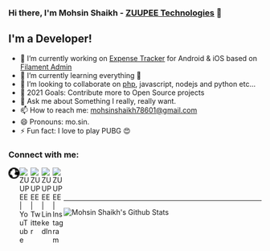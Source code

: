 ### Hi there, I'm Mohsin Shaikh - [ZUUPEE Technologies][website] 👋

## I'm a Developer!

- 🔭 I’m currently working on [Expense Tracker](https://github.com/mohsin-shaikh/expense-tracker) for Android & iOS based on [Filament Admin](https://github.com/laravel-filament/filament)
- 🌱 I’m currently learning everything 🤣
- 👯 I’m looking to collaborate on [php](https://www.php.net/), javascript, nodejs and python etc...
- 🥅 2021 Goals: Contribute more to Open Source projects
- 💬 Ask me about Something I really, really want.
- 📫 How to reach me: mohsinshaikh78601@gmail.com
- 😄 Pronouns: mo.sin.
- ⚡ Fun fact: I love to play PUBG 😍

### Connect with me:

[<img align="left" alt="ZUUPEE.com" width="22px" src="https://raw.githubusercontent.com/iconic/open-iconic/master/svg/globe.svg" />][website]
[<img align="left" alt="ZUUPEE | YouTube" width="22px" src="https://cdn.jsdelivr.net/npm/simple-icons@v3/icons/youtube.svg" />][youtube]
[<img align="left" alt="ZUUPEE | Twitter" width="22px" src="https://cdn.jsdelivr.net/npm/simple-icons@v3/icons/twitter.svg" />][twitter]
[<img align="left" alt="ZUUPEE | LinkedIn" width="22px" src="https://cdn.jsdelivr.net/npm/simple-icons@v3/icons/linkedin.svg" />][linkedin]
[<img align="left" alt="ZUUPEE | Instagram" width="22px" src="https://cdn.jsdelivr.net/npm/simple-icons@v3/icons/instagram.svg" />][instagram]

<br />

[comment]: <> (### Languages and Tools:)

[comment]: <> ([<img align="left" alt="Visual Studio Code" width="26px" src="https://raw.githubusercontent.com/github/explore/80688e429a7d4ef2fca1e82350fe8e3517d3494d/topics/visual-studio-code/visual-studio-code.png" />][webdevplaylist])
[comment]: <> ([<img align="left" alt="HTML5" width="26px" src="https://raw.githubusercontent.com/github/explore/80688e429a7d4ef2fca1e82350fe8e3517d3494d/topics/html/html.png" />][webdevplaylist])
[comment]: <> ([<img align="left" alt="CSS3" width="26px" src="https://raw.githubusercontent.com/github/explore/80688e429a7d4ef2fca1e82350fe8e3517d3494d/topics/css/css.png" />][cssplaylist])
[comment]: <> ([<img align="left" alt="Sass" width="26px" src="https://raw.githubusercontent.com/github/explore/80688e429a7d4ef2fca1e82350fe8e3517d3494d/topics/sass/sass.png" />][cssplaylist])
[comment]: <> ([<img align="left" alt="JavaScript" width="26px" src="https://raw.githubusercontent.com/github/explore/80688e429a7d4ef2fca1e82350fe8e3517d3494d/topics/javascript/javascript.png" />][jsplaylist])
[comment]: <> ([<img align="left" alt="React" width="26px" src="https://raw.githubusercontent.com/github/explore/80688e429a7d4ef2fca1e82350fe8e3517d3494d/topics/react/react.png" />][reactplaylist])
[comment]: <> ([<img align="left" alt="Gatsby" width="26px" src="https://raw.githubusercontent.com/github/explore/e94815998e4e0713912fed477a1f346ec04c3da2/topics/gatsby/gatsby.png" />][webdevplaylist])
[comment]: <> ([<img align="left" alt="GraphQL" width="26px" src="https://raw.githubusercontent.com/github/explore/80688e429a7d4ef2fca1e82350fe8e3517d3494d/topics/graphql/graphql.png" />][webdevplaylist])
[comment]: <> ([<img align="left" alt="Node.js" width="26px" src="https://raw.githubusercontent.com/github/explore/80688e429a7d4ef2fca1e82350fe8e3517d3494d/topics/nodejs/nodejs.png" />][webdevplaylist])
[comment]: <> ([<img align="left" alt="Deno" width="26px" src="https://raw.githubusercontent.com/github/explore/361e2821e2dea67711cde99c9c40ed357061cf27/topics/deno/deno.png" />][webdevplaylist])
[comment]: <> ([<img align="left" alt="SQL" width="26px" src="https://raw.githubusercontent.com/github/explore/80688e429a7d4ef2fca1e82350fe8e3517d3494d/topics/sql/sql.png" />][webdevplaylist])
[comment]: <> ([<img align="left" alt="MySQL" width="26px" src="https://raw.githubusercontent.com/github/explore/80688e429a7d4ef2fca1e82350fe8e3517d3494d/topics/mysql/mysql.png" />][webdevplaylist])
[comment]: <> ([<img align="left" alt="MongoDB" width="26px" src="https://raw.githubusercontent.com/github/explore/80688e429a7d4ef2fca1e82350fe8e3517d3494d/topics/mongodb/mongodb.png" />][webdevplaylist])
[comment]: <> ([<img align="left" alt="Git" width="26px" src="https://raw.githubusercontent.com/github/explore/80688e429a7d4ef2fca1e82350fe8e3517d3494d/topics/git/git.png" />][webdevplaylist])
[comment]: <> ([<img align="left" alt="GitHub" width="26px" src="https://raw.githubusercontent.com/github/explore/78df643247d429f6cc873026c0622819ad797942/topics/github/github.png" />][webdevplaylist])
[comment]: <> ([<img align="left" alt="HTML5" width="26px" src="https://raw.githubusercontent.com/github/explore/80688e429a7d4ef2fca1e82350fe8e3517d3494d/topics/terminal/terminal.png" />][webdevplaylist])

<br />
<br />

---

<img align="left" alt="Mohsin Shaikh's Github Stats" src="https://github-readme-stats.vercel.app/api?username=mohsin-shaikh&show_icons=true&hide_border=true" />

[website]: https://zuupee.com
[twitter]: https://twitter.com/mohsin_shaikh_z/
[youtube]: https://youtube.com/UC0D_4pziXuhgRJyft2jqbTQ/
[instagram]: https://instagram.com/mohsin_shaikh_818/
[linkedin]: https://www.linkedin.com/in/mohsin-shaikh-zuupee/
[webdevplaylist]: #
[jsplaylist]: #
[cssplaylist]: #
[reactplaylist]: #
